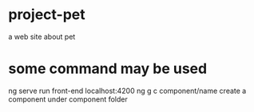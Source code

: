 # project-pet
a web site about pet

# some command may be used
ng serve    run front-end localhost:4200
ng g c component/name   create a <name> component under component folder 
